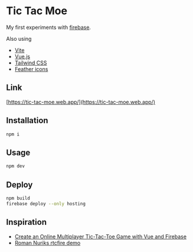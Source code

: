# Tic Tac Moe

My first experiments with [firebase](https://console.firebase.google.com/u/0/).

Also using
* [Vite](https://github.com/vitejs/vite)
* [Vue.js](https://github.com/vuejs/vue)
* [Tailwind CSS](https://github.com/tailwindlabs/tailwindcss)
* [Feather icons](https://github.com/feathericons/feather)

## Link

[https://tic-tac-moe.web.app/](https://tic-tac-moe.web.app/)

## Installation

```bash
npm i
```

## Usage

```bash
npm dev
```

## Deploy

```bash
npm build
firebase deploy --only hosting
```

## Inspiration

* [Create an Online Multiplayer Tic-Tac-Toe Game with Vue and Firebase](https://javascript.plainenglish.io/create-an-online-multiplayer-tic-tac-toe-game-with-vue-and-firebase-5e0be047ba42)
* [Roman Nuriks rtcfire demo](https://github.com/romannurik/rtcfire/blob/main/demos/tictactoe.html)
